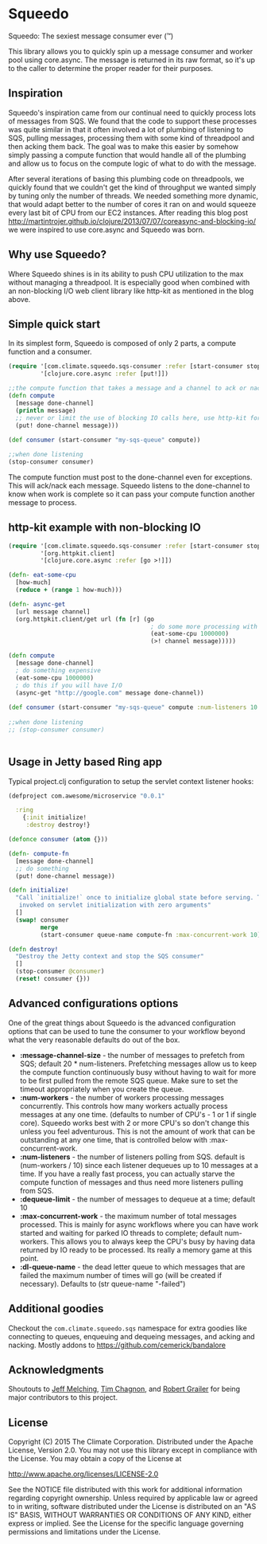 # Squeedo

Squeedo: The sexiest message consumer ever (™)

This library allows you to quickly spin up a message consumer and worker pool using core.async. The message is returned
in its raw format, so it's up to the caller to determine the proper reader for their purposes.

## Inspiration

Squeedo's inspiration came from our continual need to quickly process lots of messages from SQS. We found that the
code to support these processes was quite similar in that it often involved a lot of plumbing of listening to SQS,
pulling messages,  processing them with some kind of threadpool and then acking them back.  The goal was to make this
easier by somehow simply passing a compute function that would handle all of the plumbing and allow us to focus on
the compute logic of what to do with the message.

After several iterations of basing this plumbing code on threadpools, we quickly found that we couldn't get the kind of
throughput we wanted simply by tuning only the number of threads.  We needed something more dynamic, that would adapt
better to the number of cores it ran on and would squeeze every last bit of CPU from our EC2 instances. After reading
this blog post http://martintrojer.github.io/clojure/2013/07/07/coreasync-and-blocking-io/ we were inspired to use
core.async and Squeedo was born.

## Why use Squeedo?

Where Squeedo shines is in its ability to push CPU utilization to the max without managing a threadpool.  It is
especially good when combined with an non-blocking I/O web client library like http-kit as mentioned in the blog above.

## Simple quick start

In its simplest form, Squeedo is composed of only 2 parts, a compute function and a consumer.

```clojure
(require '[com.climate.squeedo.sqs-consumer :refer [start-consumer stop-consumer]]
         '[clojure.core.async :refer [put!]])

;;the compute function that takes a message and a channel to ack or nack on when done with the message
(defn compute
  [message done-channel]
  (println message)
  ;; never or limit the use of blocking IO calls here, use http-kit for these calls 
  (put! done-channel message)))
  
(def consumer (start-consumer "my-sqs-queue" compute))

;;when done listening
(stop-consumer consumer)  
```

The compute function must post to the done-channel even for exceptions.  This will ack/nack each message.  Squeedo
listens to the done-channel to know when work is complete so it can pass your compute function another message to
process.

## http-kit example with non-blocking IO

``` clojure
(require '[com.climate.squeedo.sqs-consumer :refer [start-consumer stop-consumer]]
         '[org.httpkit.client]
         '[clojure.core.async :refer [go >!]])

(defn- eat-some-cpu
  [how-much]
  (reduce + (range 1 how-much)))

(defn- async-get
  [url message channel]
  (org.httpkit.client/get url (fn [r] (go
                                        ; do some more processing with the response
                                        (eat-some-cpu 1000000)
                                        (>! channel message)))))

(defn compute
  [message done-channel]
  ; do something expensive
  (eat-some-cpu 1000000)
  ; do this if you will have I/O
  (async-get "http://google.com" message done-channel))
  
(def consumer (start-consumer "my-sqs-queue" compute :num-listeners 10 :max-concurrent-work 50))
 
;;when done listening
;; (stop-consumer consumer) 
  
```

## Usage in Jetty based Ring app

Typical project.clj configuration to setup the servlet context listener hooks:

``` clojure
(defproject com.awesome/microservice "0.0.1"

  :ring
    {:init initialize!
     :destroy destroy!}
```

``` clojure
(defonce consumer (atom {}))

(defn- compute-fn
  [message done-channel]
  ;; do something
  (put! done-channel message))

(defn initialize!
  "Call `initialize!` once to initialize global state before serving. This fn is
   invoked on servlet initialization with zero arguments"
  []
  (swap! consumer
         merge
         (start-consumer queue-name compute-fn :max-concurrent-work 10)))

(defn destroy!
  "Destroy the Jetty context and stop the SQS consumer"
  []
  (stop-consumer @consumer)
  (reset! consumer {}))
```

## Advanced configurations options

One of the great things about Squeedo is the advanced configuration options that can be used to tune the consumer to
your workflow beyond what the very reasonable defaults do out of the box.

* **:message-channel-size** - the number of messages to prefetch from SQS; default 20 * num-listeners. Prefetching
messages allow us to keep the compute function continuously busy without having to wait for more to be first pulled from
the remote SQS queue. Make sure to set the timeout appropriately when you create the queue.
* **:num-workers** - the number of workers processing messages concurrently.  This controls how many workers actually
process messages at any one time. (defaults to number of CPU's - 1 or 1 if single core). Squeedo works best with 2 or
more CPU's so don't change this unless you feel adventurous.  This is not the amount of work that can be outstanding at
any one time, that is controlled below with :max-concurrent-work.
* **:num-listeners** - the number of listeners polling from SQS. default is (num-workers / 10) since each listener
dequeues up to 10 messages at a time.  If you have a really fast process, you can actually starve the compute function
of messages and thus need more listeners pulling from SQS.
* **:dequeue-limit** - the number of messages to dequeue at a time; default 10
* **:max-concurrent-work** - the maximum number of total messages processed.  This is mainly for async workflows where
you can have work started and waiting for parked IO threads to complete; default num-workers.  This allows you to always
keep the CPU's busy by having data returned by IO ready to be processed.  Its really a memory game at this point.
* **:dl-queue-name** - the dead letter queue to which messages that are failed the maximum number of times will go (will
be created if necessary). Defaults to (str queue-name \"-failed\")

## Additional goodies

Checkout the `com.climate.squeedo.sqs` namespace for extra goodies like connecting to queues, enqueuing and dequeing
messages, and acking and nacking.  Mostly addons to https://github.com/cemerick/bandalore

## Acknowledgments

Shoutouts to [Jeff Melching](https://github.com/jmelching), [Tim Chagnon](https://github.com/tchagnon), and
[Robert Grailer](https://github.com/RobertGrailer) for being major contributors to this project.

## License

Copyright (C) 2015 The Climate Corporation. Distributed under the Apache
License, Version 2.0.  You may not use this library except in compliance with
the License. You may obtain a copy of the License at

   http://www.apache.org/licenses/LICENSE-2.0

See the NOTICE file distributed with this work for additional information
regarding copyright ownership.  Unless required by applicable law or agreed
to in writing, software distributed under the License is distributed on an
"AS IS" BASIS, WITHOUT WARRANTIES OR CONDITIONS OF ANY KIND, either express
or implied.  See the License for the specific language governing permissions
and limitations under the License.
